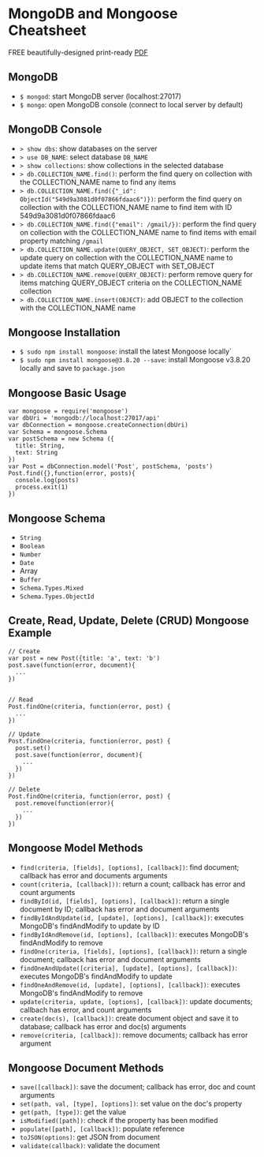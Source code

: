 # MongoDB and Mongoose Cheatsheet

FREE beautifully-designed print-ready [PDF](https://gum.co/mongodb/git-874e6fb4)

## MongoDB

* `$ mongod`: start MongoDB server (localhost:27017)
* `$ mongo`: open MongoDB console (connect to local server by default)

## MongoDB Console

* `> show dbs`: show databases on the server
* `> use DB_NAME`: select database `DB_NAME`
* `> show collections`: show collections in the selected database
* `> db.COLLECTION_NAME.find()`: perform the find query on collection with the COLLECTION_NAME name to find any items
* `> db.COLLECTION_NAME.find({"_id": ObjectId("549d9a3081d0f07866fdaac6")})`: perform the find query on collection with the COLLECTION_NAME name to find item with ID 549d9a3081d0f07866fdaac6
* `> db.COLLECTION_NAME.find({"email": /gmail/})`: perform the find query on collection with the COLLECTION_NAME name to find items with email property matching `/gmail`
* `> db.COLLECTION_NAME.update(QUERY_OBJECT, SET_OBJECT)`: perform the update query on collection with the COLLECTION_NAME name to update items that match QUERY_OBJECT with SET_OBJECT
* `> db.COLLECTION_NAME.remove(QUERY_OBJECT)`: perform remove query for items matching QUERY_OBJECT criteria on the COLLECTION_NAME collection
* `> db.COLLECTION_NAME.insert(OBJECT)`: add OBJECT to the collection with the COLLECTION_NAME name


## Mongoose Installation

* `$ sudo npm install mongoose`: install the latest Mongoose locally`
* `$ sudo npm install mongoose@3.8.20 --save`: install Mongoose v3.8.20 locally and save to `package.json`

## Mongoose Basic Usage

```
var mongoose = require('mongoose')
var dbUri = 'mongodb://localhost:27017/api'
var dbConnection = mongoose.createConnection(dbUri)
var Schema = mongoose.Schema
var postSchema = new Schema ({
  title: String,
  text: String
})
var Post = dbConnection.model('Post', postSchema, 'posts')
Post.find({},function(error, posts){
  console.log(posts)
  process.exit(1)
})
```

## Mongoose Schema

* `String`
* `Boolean`
* `Number`
* `Date`
* Array
* `Buffer`
* `Schema.Types.Mixed`
* `Schema.Types.ObjectId`

## Create, Read, Update, Delete (CRUD) Mongoose Example

```
// Create
var post = new Post({title: 'a', text: 'b')
post.save(function(error, document){
  ...
})


// Read
Post.findOne(criteria, function(error, post) {
  ...
})

// Update
Post.findOne(criteria, function(error, post) {
  post.set()
  post.save(function(error, document){
    ...
  })
})

// Delete
Post.findOne(criteria, function(error, post) {
  post.remove(function(error){
    ...
  })
})
```

## Mongoose Model Methods


* `find(criteria, [fields], [options], [callback])`: find document; callback has error and documents arguments
* `count(criteria, [callback]))`: return a count; callback has error and count arguments
* `findById(id, [fields], [options], [callback])`: return a single document by ID; callback has error and document arguments
* `findByIdAndUpdate(id, [update], [options], [callback])`: executes MongoDB's findAndModify to update by ID
* `findByIdAndRemove(id, [options], [callback])`: executes MongoDB's findAndModify to remove
* `findOne(criteria, [fields], [options], [callback])`: return a single document; callback has error and document arguments
* `findOneAndUpdate([criteria], [update], [options], [callback])`: executes MongoDB's findAndModify to update
* `findOneAndRemove(id, [update], [options], [callback])`: executes MongoDB's findAndModify to remove
* `update(criteria, update, [options], [callback])`: update documents; callbach has error, and count arguments
* `create(doc(s), [callback])`: create document object and save it to database; callback has error and doc(s) arguments
* `remove(criteria, [callback])`: remove documents; callback has error argument

## Mongoose Document Methods

* `save([callback])`: save the document; callback has error, doc and count arguments
* `set(path, val, [type], [options])`: set value on the doc's property
* `get(path, [type])`: get the value
* `isModified([path])`: check if the property has been modified
* `populate([path], [callback])`: populate reference
* `toJSON(options)`: get JSON from document
* `validate(callback)`: validate the document
